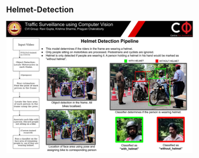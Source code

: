 ## Helmet-Detection

![Poster of Pipeline](https://github.com/pragyanc2/Traffic-CV/blob/master/Helemet_Detector/helmet%20det-page-001.jpg)
